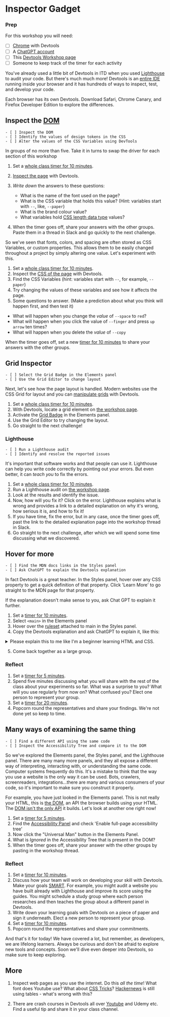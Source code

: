 <!---
title='Devtools Day 1'
time='120'
facilitation=true
[objectives]
1="Inspect the DOM"
2="Identify the values of the design tokens in the CSS"
3="Alter the values of the CSS Variables using DevTools "
4="Select the Grid Badge in the Elements panel"
5="Use the Grid Editor to change layout"
6="Run a Lighthouse audit"
7="Identify and resolve the reported issues"
8="Inspect the Accessibility Tree and compare it to the DOM"
+++
-->

# Inspector Gadget

### Prep

For this workshop you will need:

- [ ] [Chrome](https://www.google.com/intl/en_uk/chrome/) with Devtools
- [ ] A [ChatGPT account](https://chat.openai.com/auth/login)
- [ ] This [Devtools Workshop page](http://cyf-workshops.netlify.app/devtools/)
- [ ] Someone to keep track of the timer for each activity

You've already used a little bit of Devtools in ITD when you used [Lighthouse](https://developer.chrome.com/docs/lighthouse/) to audit your code. But there's much much more! Devtools is an [entire IDE](https://developer.chrome.com/) running inside your browser and it has hundreds of ways to inspect, test, and develop your code.

<!--
{{<note type="tip" title="Explore">}} -->

Each browser has its own Devtools. Download Safari, Chrome Canary, and Firefox Developer Edition to explore the differences.

<!-- {{</note>}} -->

## Inspect the [DOM](https://en.wikipedia.org/wiki/Document_Object_Model#:~:text=DOM%20tree%20structure,-A%20Document%20Object&text=It%20consists%20of%20a%20root,can%20have%20multiple%20child%20nodes.)

```objectives
- [ ] Inspect the DOM
- [ ] Identify the values of design tokens in the CSS
- [ ] Alter the values of the CSS Variables using DevTools
```

<!--
{{<note type="exercise" title="Explore">}} -->

In groups of no more than five.
Take it in turns to swap the driver for each section of this workshop

1.  Set a [whole class timer for 10 minutes](https://www.google.com/search?q=timer+for+10+minutes).
1.  [Inspect the page](http://cyf-workshops.netlify.app/devtools/) with Devtools.
1.  _Write down_ the answers to these questions:

    - What is the name of the font used on the page?
    - What is the CSS variable that holds this value? (Hint: variables start with `--`, like, `--paper`)
    - What is the brand colour value?
    - What variables hold [CSS length data type](https://developer.mozilla.org/en-US/docs/Web/CSS/length) values?

1.  When the timer goes off, share your answers with the other groups. Paste them in a thread in Slack and go quickly to the next challenge.
<!-- {{</note>}} -->

So we've seen that fonts, colors, and spacing are often stored as CSS Variables, or custom properties. This allows them to be easily changed throughout a project by simply altering one value. Let's experiment with this.

<!--
{{<note type="exercise" title="Experiment">}} -->

1. Set a [whole class timer for 10 minutes](https://www.google.com/search?q=timer+for+10+minutes).
2. Inspect the [CSS of the page](http://cyf-workshops.netlify.app/devtools/) with Devtools.
3. Find the CSS Variables (hint: variables start with `--`, for example, `--paper`)
4. Try changing the values of these variables and see how it affects the page.
5. Some questions to answer. (Make a prediction about what you think will happen first, and then test it)

- What will happen when you change the _value_ of `--space` to `red`?
- What will happen when you click the value of `--finger` and press `up arrow` ten times?
- What will happen when you delete the _value_ of `--copy`

When the timer goes off, set a new [timer for 10 minutes](https://www.google.com/search?q=timer+for+10+minutes) to share your answers with the other groups.

<!-- {{</note>}} -->

## Grid Inspector

```objectives
- [ ] Select the Grid Badge in the Elements panel
- [ ] Use the Grid Editor to change layout
```

Next, let's see how the page layout is handled. Modern websites use the CSS Grid for layout and you can [manipulate grids](https://developer.chrome.com/blog/devtools-tips-7/) with Devtools.

<!--
{{<note type="exercise" title="Grid Editor">}} -->

1. Set a [whole class timer for 10 minutes](https://www.google.com/search?q=timer+for+10+minutes).
2. With Devtools, locate a grid element on [the workshop page](http://cyf-workshops.netlify.app/devtools/).
3. Activate the [Grid Badge](https://developer.chrome.com/docs/devtools/css/grid/) in the Elements panel.
4. Use the Grid Editor to try changing the layout.
5. Go straight to the next challenge!

<!-- {{</note>}} -->

### Lighthouse

```objectives
- [ ] Run a Lighthouse audit
- [ ] Identify and resolve the reported issues
```

It's important that software works and that people can use it. Lighthouse can help you write code correctly by pointing out your errors. But even better, it can _teach you_ to fix the errors.

<!--
{{<note type="exercise" title="Audit">}} -->

1. Set a [whole class timer for 10 minutes](https://www.google.com/search?q=timer+for+10+minutes).
1. Run a Lighthouse audit on [the workshop page](http://cyf-workshops.netlify.app/devtools/).
1. Look at the results and identify the issue.
1. Now, how will you fix it? Click on the error. Lighthouse explains what is wrong and provides a link to a detailed explanation on why it's wrong, how serious it is, and how to fix it!
1. If you have time, fix the error, but in any case, once the timer goes off, past the link to the detailed explanation page into the workshop thread in Slack.
1. Go straight to the next challenge, after which we will spend some time discussing what we discovered.

<!-- {{</note>}} -->

## Hover for more

```objectives
- [ ] Find the MDN docs links in the Styles panel
- [ ] Ask ChatGPT to explain the Devtools explanation
```

In fact Devtools is a great teacher. In the Styles panel, hover over any CSS property to get a quick definition of that property. Click 'Learn More' to go straight to the MDN page for that property.

If the explanation doesn't make sense to you, ask Chat GPT to explain it further.

<!--
{{<note type="exercise" title="Explore and Explain">}} -->

1. Set a [timer for 10 minutes](https://www.google.com/search?q=timer+for+10+minutes).
1. Select `<main>` in the Elements panel
1. Hover over the [ruleset](https://www.codecademy.com/learn/intro-to-css/modules/learn-css-selectors-visual-rules/cheatsheet) attached to main in the Styles panel.
1. Copy the Devtools explanation and ask ChatGPT to explain it, like this:
<details><summary>Please explain this to me like I'm a beginner learning HTML and CSS.</summary>

> Determine a grid item's size and location within the grid by contributing a line, a span, or nothing (automatic) to its grid placement. Shorthand for 'grid-row-start', 'grid-column-start', 'grid-row-end', and 'grid-column-end'.

</details>

5. Come back together as a large group.
<!-- {{</note>}} -->

### Reflect

<!--
{{<note type="exercise" title="Reflect">}} -->

1. Set a [timer for 5 minutes](https://www.google.com/search?q=timer+for+5+minutes).
1. Spend five minutes discussing what you will share with the rest of the class about your experiments so far. What was a surprise to you? What will you use regularly from now on? What confused you? Elect one person to represent your group.
1. Set a [timer for 20 minutes](https://www.google.com/search?q=timer+for+20+minutes).
1. Popcorn round the representatives and share your findings. We're not done yet so keep to time.
<!-- {{</note>}} -->

## Many ways of examining the same thing

```objectives
- [ ] Find a different API using the same code
- [ ] Inspect the Accessibility Tree and compare it to the DOM
```

So we've explored the Elements panel, the Styles panel, and the Lighthouse panel. There are many many more panels, and they all expose a different way of interpreting, interacting with, or understanding the same code. Computer systems frequently do this. It's a mistake to think that the way you use a website is the only way it can be used. Bots, crawlers, screenreaders, integrations...there are many and various consumers of your code, so it's important to make sure you construct it properly.

For example, you have just looked in the Elements panel. This is not really your HTML, this is [the DOM](https://developer.mozilla.org/en-US/docs/Web/API/Document_Object_Model/Introduction), an API the browser builds using your HTML. The [DOM isn't the only API](https://developer.mozilla.org/en-US/docs/Web/API) it builds. Let's look at another one right now!

<!--
{{<note type="exercise" title="A New Lens">}} -->

1. Set a [timer for 5 minutes](https://www.google.com/search?q=timer+for+5+minutes).
1. Find the [Accessibility Panel](https://developer.chrome.com/blog/full-accessibility-tree/) and check 'Enable full-page accessibility tree'
1. Now click the "Universal Man" button in the Elements Panel.
1. What is _Ignored_ in the Accessibility Tree that is present in the DOM?
1. When the timer goes off, share your answer with the other groups by pasting in the workshop thread.
<!-- {{</note>}} -->

### Reflect

<!--
{{<note type="exercise" title="Develop Your Skills">}} -->

1. Set a [timer for 10 minutes](https://www.google.com/search?q=timer+for+10+minutes).
1. Discuss how your team will work on developing your skill with Devtools. Make your goals [SMART](https://www.atlassian.com/blog/productivity/how-to-write-smart-goals). For example, you might audit a website you have built already with Lighthouse and improve its score using the guides. You might schedule a study group where each person researches and then teaches the group about a different panel in Devtools.
1. Write down your learning goals with Devtools on a piece of paper and sign it underneath. Elect a new person to represent your group.
1. Set a [timer for 10 minutes](https://www.google.com/search?q=timer+for+20+minutes).
1. Popcorn round the representatives and share your commitments.
<!-- {{</note>}} -->

And that's it for today! We have covered a lot, but remember, as developers, we are lifelong learners. Always be curious and don't be afraid to explore new tools and concepts. Soon we'll dive even deeper into Devtools, so make sure to keep exploring.

## More

1. Inspect web pages as you use the internet. Do this _all the time_! What font does Youtube use? What about [CSS Tricks](https://css-tricks.com/tag/devtools/)? [Hackernews](https://news.ycombinator.com/) is still using tables - what's wrong with this?

2. There are crash courses in Devtools all over [Youtube](https://www.youtube.com/watch?v=gTVpBbFWry8) and Udemy etc. Find a useful tip and share it in your class channel.
